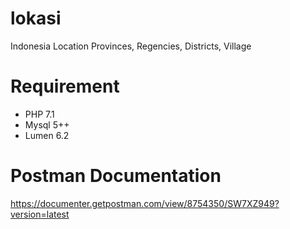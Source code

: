 # lokasi
Indonesia Location Provinces, Regencies, Districts, Village

# Requirement
- PHP 7.1
- Mysql 5++
- Lumen 6.2

# Postman Documentation
https://documenter.getpostman.com/view/8754350/SW7XZ949?version=latest
